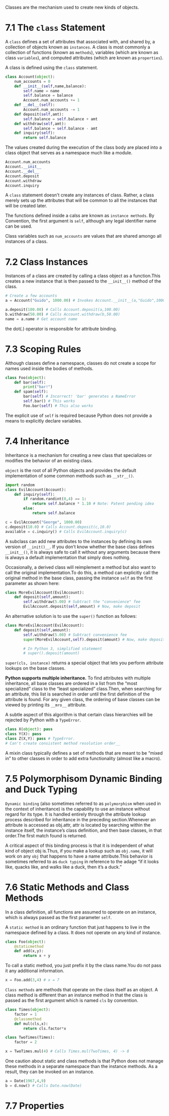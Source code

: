 Classes are the mechanism used to create new kinds of objects.

# 7.1 The `class` Statement

A `class` defines a set of attributes that associated with, and shared by, a collection of objects known as `instances`. A class is most commonly a collection of functions (known as `methods`), variables (which are known as class `variables`), and computed attributes (which are known as `properties`).

A class is defined using the `class` statement.

```python
class Account(object):
    num_accounts = 0
    def __init__(self,name,balance):
        self.name = name
        self.balance = balance
        Account.num_accounts += 1
    def __del__(self):
        Account.num_accounts -= 1
    def deposit(self,amt):
        self.balance = self.balance + amt
    def withdraw(self,amt):
        self.balance = self.balance - amt
    def inquiry(self):
        return self.balance
```

The values created during the execution of the class body are placed into a class object that serves as a namespace much like a module. 

```python
Account.num_accounts
Account.__init__
Account.__del__
Account.deposit
Account.withdraw
Account.inquiry
```

A `class` statement doesn't create any instances of class. Rather, a class merely sets up the attributes that will be common to all the instances that will be created later.

The functions defined inside a calss are known as `instance methods`. By Convention, the first argument is `self`, although any legal identifier name can be used.

Class variables such as `num_accounts` are values that are shared amongo all instances of a class.


# 7.2 Class Instances

Instances of a class are created by calling a class object as a function.This creates a new instance that is then passed to the `__init__()` method of the class.

```python
# Create a few accounts
a = Account("Guido", 1000.00) # Invokes Account.__init__(a,"Guido",1000.00)

a.deposit(100.00) # Calls Account.deposit(a,100.00)
b.withdraw(50.00) # Calls Account.withdraw(b,50.00)
name = a.name # Get account name
```

the dot(.) operator is responsible for attribute binding.


# 7.3 Scoping Rules

Although classes define a namespace, classes do not create a scope for names used inside the bodies of methods.

```python
class Foo(object):
    def bar(self):
        print("bar!")
    def spam(self):
        bar(self) # Incorrect! 'bar' generates a NameError
        self.bar() # This works
        Foo.bar(self) # This also works
```

The explicit use of `self` is required because Python does not provide a means to explicitly declare variables.


# 7.4 Inheritance

Inheritance is a mechanism for creating a new class that specializes or modifies the behavior of an existing class.

`object` is the root of all Python objects and provides the default implementation of some common methods such as `__str__()`.

```python
import random
class EvilAccount(Account):
    def inquiry(self):
        if random.randint(0,4) == 1:
            return self.balance * 1.10 # Note: Patent pending idea
        else:
            return self.balance

c = EvilAccount("George", 1000.00)
c.deposit(10.0) # Calls Account.deposit(c,10.0)
available = c.inquiry() # Calls EvilAccount.inquiry(c)
```

A subclass can add new attributes to the instances by defining its own version of `__init()__`. If you don’t know whether the
base class defines `__init__()`, it is always safe to call it without any arguments because there is always a default implementation that simply does nothing.

Occasionally, a derived class will reimplement a method but also want to call the original implementation.To do this, a method can explicitly call the original method in the base class, passing the instance `self` as the first parameter as shown here:

```python
class MoreEvilAccount(EvilAccount):
    def deposit(self,amount):
        self.withdraw(5.00) # Subtract the "convenience" fee
        EvilAccount.deposit(self,amount) # Now, make deposit
```

An alternative solution is to use the `super()` function as follows:

```python
class MoreEvilAccount(EvilAccount):
    def deposit(self,amount):
        self.withdraw(5.00) # Subtract convenience fee
        super(MoreEvilAccount,self).deposit(amount) # Now, make deposit

        # In Python 3, simplified statement
        # super().deposit(amount) 
```

`super(cls, instance)` returns a special object that lets you perform attribute lookups on the base classes.

**Python supports multiple inheritance.** To find attributes with multiple inheritance, all base classes are ordered in a list from the “most specialized” class to the “least specialized” class.Then, when searching for an attribute, this list is searched in order until the first definition of the attribute is found. For any given class, the ordering of base classes can be viewed by printing
its `__mro__` attribute.

A subtle aspect of this algorithm is that certain class hierarchies will be rejected by Python with a `TypeError`. 

```python
class X(object): pass
class Y(X): pass
class Z(X,Y): pass # TypeError.
# Can't create consistent method resolution order__
```

A mixin class typically defines a set of methods that are meant to be “mixed in” to other classes in order to add extra functionality (almost like a macro).


# 7.5 Polymorphisom Dynamic Binding and Duck Typing

`Dynamic binding` (also sometimes referred to as `polymorphism` when used in the context of inheritance) is the capability to use an instance without regard for its type. It is handled entirely through the attribute lookup process described for inheritance in the preceding section.Whenever an attribute is accessed as obj.attr, attr is located by searching within the instance itself, the instance’s class definition, and then base classes, in that order.The first match found is returned.

A critical aspect of this binding process is that it is independent of what kind of object obj is.Thus, if you make a lookup such as `obj.name`, it will work on any `obj` that happens to have a name attribute.This behavior is sometimes referred to as `duck typing` in reference to the adage “if it looks like, quacks like, and walks like a duck, then it’s a duck.”


# 7.6 Static Methods and Class Methods

In a class definition, all functions are assumed to operate on an instance, which is always passed as the first parameter `self`.

A `static method` is an ordinary function that just happens to live in the namespace defined by a class. It does not operate on any kind of instance.

```python
class Foo(object):
    @staticmethod
    def add(x,y):
        return x + y
```

To call a static method, you just prefix it by the class name.You do not pass it any additional information.

```python
x = Foo.add(3,4) # x = 7
```

`Class methods` are methods that operate on the class itself as an object. A class method is different than an instance method in that the class is passed as the first argument which is named `cls` by convention.

```python
class Times(object):
    factor = 1
    @classmethod
    def mul(cls,x):
        return cls.factor*x

class TwoTimes(Times):
    factor = 2

x = TwoTimes.mul(4) # Calls Times.mul(TwoTimes, 4) -> 8
```

One caution about static and class methods is that Python does not manage these methods in a separate namespace than the instance methods. As a result, they can be invoked on an instance. 

```python
a = Date(1967,4,9)
b = d.now() # Calls Date.now(Date)
```


# 7.7 Properties
